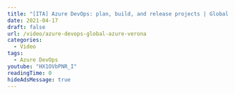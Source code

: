 ```yaml
---
title: "[ITA] Azure DevOps: plan, build, and release projects | Global Azure Verona "
date: 2021-04-17
draft: false
url: /video/azure-devops-global-azure-verona
categories:
  - Video
tags:
  - Azure DevOps
youtube: "HX1OVbPNR_I"
readingTime: 0
hideAdsMessage: true
---
```

